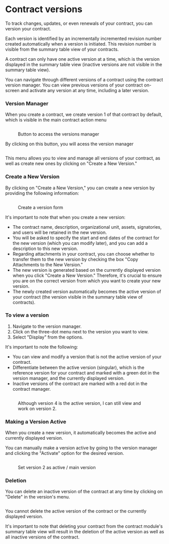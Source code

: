 # Contract versions

To track changes, updates, or even renewals of your contract, you can version your contract.

Each version is identified by an incrementally incremented revision number created automatically when a version is initiated. This revision number is visible from the summary table view of your contracts.

A contract can only have one active version at a time, which is the version displayed in the summary table view (inactive versions are not visible in the summary table view).

You can navigate through different versions of a contract using the contract version manager. You can view previous versions of your contract on-screen and activate any version at any time, including a later version.

### Version Manager

When you create a contract, we create version 1 of that contract by default, which is visible in the main contract action menu

<figure><img src="../../.gitbook/assets/image (352).png" alt=""><figcaption><p>Button to access the versions manager</p></figcaption></figure>

By clicking on this button, you will acess the version manager

<figure><img src="../../.gitbook/assets/image (353).png" alt=""><figcaption></figcaption></figure>

This menu allows you to view and manage all versions of your contract, as well as create new ones by clicking on "Create a New Version."

### Create a New Version

By clicking on "Create a New Version," you can create a new version by providing the following information:

<figure><img src="../../.gitbook/assets/image (354).png" alt=""><figcaption><p>Create a version form</p></figcaption></figure>

It's important to note that when you create a new version:

* The contract name, description, organizational unit, assets, signatories, and users will be retained in the new version.
* You will be asked to specify the start and end dates of the contract for the new version (which you can modify later), and you can add a description to this new version.
* Regarding attachments in your contract, you can choose whether to transfer them to the new version by checking the box "Copy Attachments to the New Version."
* The new version is generated based on the currently displayed version when you click "Create a New Version." Therefore, it's crucial to ensure you are on the correct version from which you want to create your new version.
* The newly created version automatically becomes the active version of your contract (the version visible in the summary table view of contracts).

### To view a version

1. Navigate to the version manager.
2. Click on the three-dot menu next to the version you want to view.
3. Select "Display" from the options.

It's important to note the following:

* You can view and modify a version that is not the active version of your contract.
* Differentiate between the active version (singular), which is the reference version for your contract and marked with a green dot in the version manager, and the currently displayed version.
* Inactive versions of the contract are marked with a red dot in the contract manager.

<figure><img src="../../.gitbook/assets/image (355).png" alt=""><figcaption><p>Although version 4 is the active version, I can still view and work on version 2.</p></figcaption></figure>

### Making a Version Active

When you create a new version, it automatically becomes the active and currently displayed version.

You can manually make a version active by going to the version manager and clicking the "Activate" option for the desired version.

<figure><img src="../../.gitbook/assets/image (356).png" alt=""><figcaption><p>Set version 2 as active / main version</p></figcaption></figure>

### Deletion

You can delete an inactive version of the contract at any time by clicking on "Delete" in the version's menu.

<figure><img src="../../.gitbook/assets/image (357).png" alt=""><figcaption></figcaption></figure>

You cannot delete the active version of the contract or the currently displayed version.

It's important to note that deleting your contract from the contract module's summary table view will result in the deletion of the active version as well as all inactive versions of the contract.
